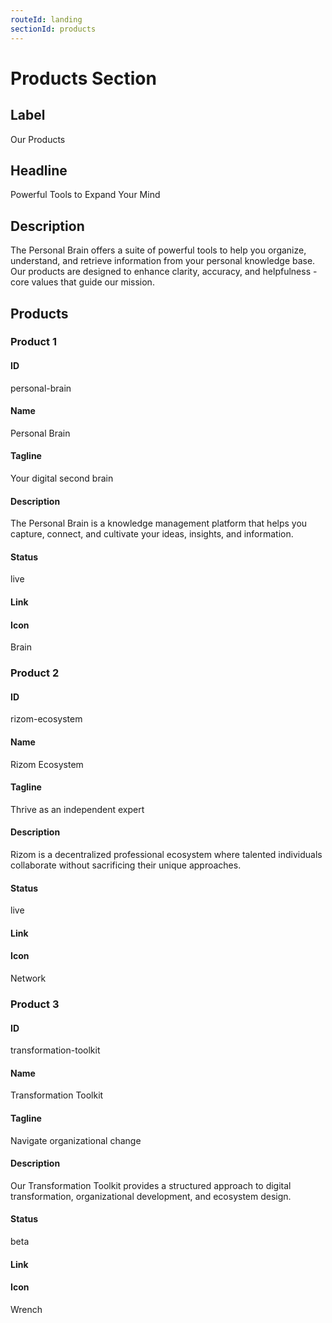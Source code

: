 ```yaml
---
routeId: landing
sectionId: products
---
```

# Products Section

## Label
Our Products

## Headline
Powerful Tools to Expand Your Mind

## Description
The Personal Brain offers a suite of powerful tools to help you organize, understand, and retrieve information from your personal knowledge base. Our products are designed to enhance clarity, accuracy, and helpfulness - core values that guide our mission.

## Products

### Product 1

#### ID
personal-brain

#### Name
Personal Brain

#### Tagline
Your digital second brain

#### Description
The Personal Brain is a knowledge management platform that helps you capture, connect, and cultivate your ideas, insights, and information.

#### Status
live

#### Link


#### Icon
Brain

### Product 2

#### ID
rizom-ecosystem

#### Name
Rizom Ecosystem

#### Tagline
Thrive as an independent expert

#### Description
Rizom is a decentralized professional ecosystem where talented individuals collaborate without sacrificing their unique approaches.

#### Status
live

#### Link


#### Icon
Network

### Product 3

#### ID
transformation-toolkit

#### Name
Transformation Toolkit

#### Tagline
Navigate organizational change

#### Description
Our Transformation Toolkit provides a structured approach to digital transformation, organizational development, and ecosystem design.

#### Status
beta

#### Link


#### Icon
Wrench
